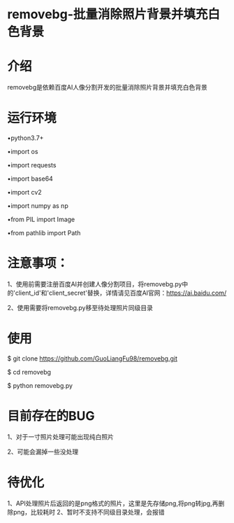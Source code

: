 # removebg-批量消除照片背景并填充白色背景

# 介绍

removebg是依赖百度AI人像分割开发的批量消除照片背景并填充白色背景

# 运行环境
•python3.7+

•import os

•import requests

•import base64

•import cv2

•import numpy as np

•from PIL import Image

•from pathlib import Path


# 注意事项：
1、使用前需要注册百度AI并创建人像分割项目，将removebg.py中的'client_id'和'client_secret'替换，详情请见百度AI官网：https://ai.baidu.com/

2、使用需要将removebg.py移至待处理照片同级目录

# 使用

$ git clone https://github.com/GuoLiangFu98/removebg.git

$ cd removebg

$ python removebg.py

# 目前存在的BUG
1、对于一寸照片处理可能出现纯白照片

2、可能会漏掉一些没处理

# 待优化
1、API处理照片后返回的是png格式的照片，这里是先存储png,将png转jpg,再删除png，比较耗时
2、暂时不支持不同级目录处理，会报错
